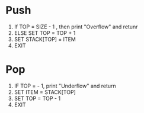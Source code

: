 # Push
1. If TOP = SIZE - 1 , then print "Overflow" and retunr
2. ELSE SET TOP = TOP + 1
3. SET STACK[TOP] = ITEM
4. EXIT

# Pop
1. IF TOP = - 1, print "Underflow" and return
2. SET ITEM = STACK[TOP]
3. SET TOP = TOP - 1
4. EXIT